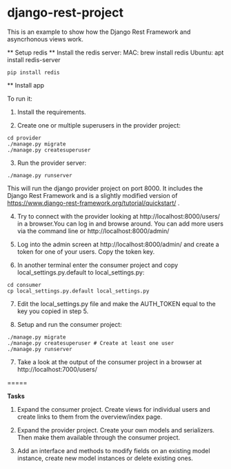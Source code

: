 # django-rest-project

This is an example to show how the Django Rest Framework and asyncrhonous views work.

** Setup redis **
Install the redis server:
    MAC: brew install redis
    Ubuntu: apt install redis-server
```
pip install redis
```

** Install app

To run it:


1. Install the requirements.

2. Create one or multiple superusers in the provider project:

```
cd provider
./manage.py migrate
./manage.py createsuperuser
```

3. Run the provider server:

```
./manage.py runserver
```

This will run the django provider project on port 8000. It includes the Django Rest Framework and is a slightly modified version of https://www.django-rest-framework.org/tutorial/quickstart/ .

4. Try to connect with the provider looking at http://localhost:8000/users/ in a browser.You can log in and browse around. You can add more users via the command line or http://localhost:8000/admin/

5. Log into the admin screen at http://localhost:8000/admin/ and create a token for one of your users. Copy the token key.

6. In another terminal enter the consumer project and copy local_settings.py.default to local_settings.py:

```
cd consumer
cp local_settings.py.default local_settings.py
```

7. Edit the local_settings.py file and make the AUTH_TOKEN equal to the key you copied in step 5.

8. Setup and run the consumer project:

```
./manage.py migrate
./manage.py createsuperuser # Create at least one user
./manage.py runserver
```

7. Take a look at the output of the consumer project in a browser at http://localhost:7000/users/


=====

**Tasks**

1. Expand the consumer project. Create views for individual users and create links to them from the overview/index page.

2. Expand the provider project. Create your own models and serializers. Then make them available through the consumer project.

3. Add an interface and methods to modify fields on an existing model instance, create new model instances or delete existing ones.
